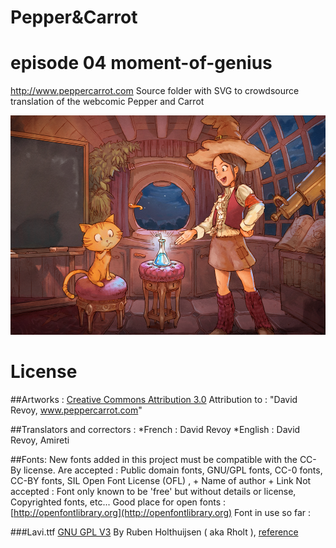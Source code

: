 # Pepper&Carrot
# episode 04 moment-of-genius
http://www.peppercarrot.com
Source folder with SVG to crowdsource 
translation of the webcomic Pepper and Carrot 

![alt tag](gfx_Pepper-and-Carrot_by-David-Revoy_E04.png)

License
=======

##Artworks : 
[Creative Commons Attribution 3.0](https://creativecommons.org/licenses/by/3.0/)
Attribution to : "David Revoy, www.peppercarrot.com"

##Translators and correctors : 
*French : David Revoy
*English : David Revoy, Amireti

##Fonts:
New fonts added in this project must be compatible with the CC-By license.
Are accepted : Public domain fonts, GNU/GPL fonts, CC-0 fonts, CC-BY fonts, SIL Open Font License (OFL) ,  + Name of author + Link
Not accepted : Font only known to be 'free' but without details or license, Copyrighted fonts, etc...
Good place for open fonts : [http://openfontlibrary.org](http://openfontlibrary.org)
Font in use so far :

###Lavi.ttf
[GNU GPL V3](http://www.gnu.org/copyleft/gpl.html)
By Ruben Holthuijsen ( aka Rholt ), [reference](http://www.dafont.com/lavi.font)

